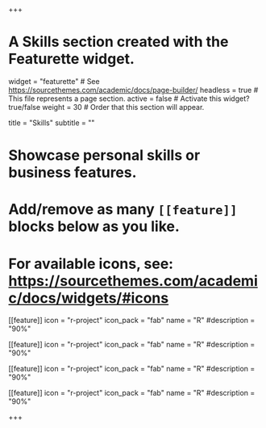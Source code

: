 +++
# A Skills section created with the Featurette widget.
widget = "featurette"  # See https://sourcethemes.com/academic/docs/page-builder/
headless = true  # This file represents a page section.
active = false  # Activate this widget? true/false
weight = 30  # Order that this section will appear.

title = "Skills"
subtitle = ""

# Showcase personal skills or business features.
#
# Add/remove as many `[[feature]]` blocks below as you like.
#
# For available icons, see: https://sourcethemes.com/academic/docs/widgets/#icons

[[feature]]
  icon = "r-project"
  icon_pack = "fab"
  name = "R"
  #description = "90%"

[[feature]]
  icon = "r-project"
  icon_pack = "fab"
  name = "R"
  #description = "90%"

[[feature]]
  icon = "r-project"
  icon_pack = "fab"
  name = "R"
  #description = "90%"

[[feature]]
  icon = "r-project"
  icon_pack = "fab"
  name = "R"
  #description = "90%"

+++
